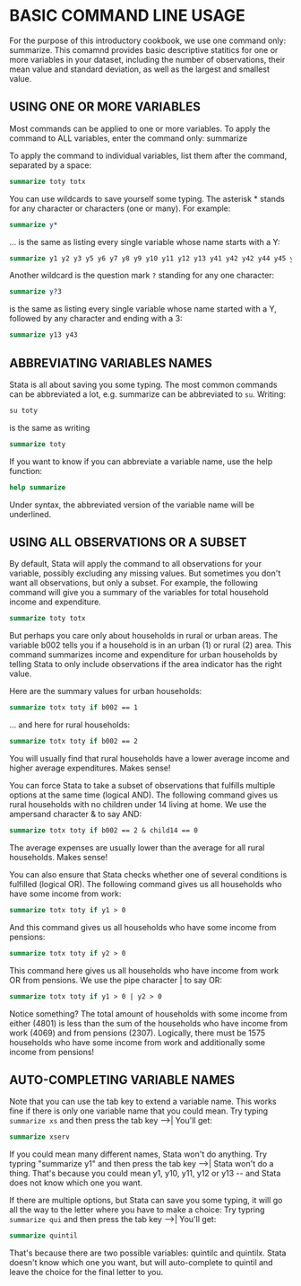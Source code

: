 # BASIC COMMAND LINE USAGE

For the purpose of this introductory cookbook, we use one command only: summarize. This comamnd provides basic descriptive statitics for one or more variables in your dataset, including the number of observations, their mean value and standard deviation, as well as the largest and smallest value.

## USING ONE OR MORE VARIABLES 

Most commands can be applied to one or more variables. To apply the command to ALL variables, enter the command only:
summarize

To apply the command to individual variables, list them after the command, separated by a space:

```stata
summarize toty totx
```

You can use wildcards to save yourself some typing. The asterisk * stands for any character or characters (one or many). For example:

```stata
summarize y*
```

... is the same as listing every single variable whose name starts with a Y:

```stata
summarize y1 y2 y3 y5 y6 y7 y8 y9 y10 y11 y12 y13 y41 y42 y42 y44 y45 y46
```

Another wildcard is the question mark `?` standing for any one character:

```stata
summarize y?3
```

is the same as listing every single variable whose name started with a Y, followed by any character and ending with a 3:

```stata
summarize y13 y43
```

## ABBREVIATING VARIABLES NAMES 

Stata is all about saving you some typing. The most common commands can be abbreviated a lot, e.g. summarize can be abbreviated to `su`. Writing:

```stata
su toty
```

is the same as writing

```stata
summarize toty
```

If you want to know if you can abbreviate a variable name, use the help function:

```stata
help summarize
```

Under syntax, the abbreviated version of the variable name will be underlined.

## USING ALL OBSERVATIONS OR A SUBSET 

By default, Stata will apply the command to all observations for your variable, possibly excluding any missing values. But sometimes you don't want all observations, but only a subset. For example, the following command will give you a summary of the variables for total household income and expenditure.

```stata
summarize toty totx
```

But perhaps you care only about households in rural or urban areas. The variable b002 tells you if a household is in an urban (1) or rural (2) area. This command summarizes income and expenditure for urban households by telling Stata to only include observations if the area indicator has the right value.

Here are the summary values for urban households:

```stata
summarize totx toty if b002 == 1
```

... and here for rural households:

```stata
summarize totx toty if b002 == 2
```

You will usually find that rural households have a lower average income and higher average expenditures. Makes sense!

You can force Stata to take a subset of observations that fulfills multiple options at the same time (logical AND). The following command gives us rural households with no children under 14 living at home. We use the ampersand character & to say AND:

```stata
summarize totx toty if b002 == 2 & child14 == 0
```

The average expenses are usually lower than the average for all rural households. Makes sense!

You can also ensure that Stata checks whether one of several conditions is fulfilled (logical OR). The following command gives us all households who have some income from work:

```stata
summarize totx toty if y1 > 0
```

And this command gives us all households who have some income from pensions:

```stata
summarize totx toty if y2 > 0
```

This command here gives us all households who have income from work OR from pensions. We use the pipe character | to say OR:

```stata
summarize totx toty if y1 > 0 | y2 > 0
```

Notice something? The total amount of households with some income from either (4801) is less than the sum of the households who have income from work (4069) and from pensions (2307). Logically, there must be 1575 households who have some income from work and additionally some income from pensions!


## AUTO-COMPLETING VARIABLE NAMES 

Note that you can use the tab key to extend a variable name. This works fine if there is only one variable name that you could mean. Try typing `summarize xs` and then press the tab key -->|  You'll get:

```stata
summarize xserv 
```

If you could mean many different names, Stata won't do anything. Try typring "summarize y1" and then press the tab key -->|  Stata won't do a thing. That's because you could mean y1, y10, y11, y12 or y13 -- and Stata does not know which one you want.

If there are multiple options, but Stata can save you some typing, it will go all the way to the letter where you have to make a choice: Try typring `summarize qui` and then press the tab key -->| You'll get:

```stata
summarize quintil
```

That's because there are two possible variables: quintilc and quintilx. Stata doesn't know which one you want, but will auto-complete to quintil and leave the choice for the final letter to you.